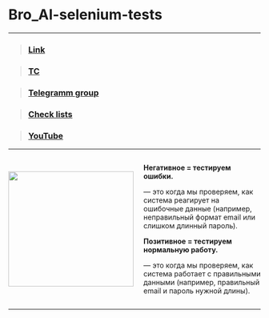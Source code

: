 # Bro_AI-selenium-tests
_____________________________________________________________________________
> ### [Link](http://95.182.122.183:3000/login)

> ### [TC](https://docs.google.com/spreadsheets/d/1SevpyhSmJSMkv03VJZjYVEBsYz_-K_JzM_J4VKXBOwM/edit?gid=0#gid=0)

> ### [Telegramm group ](https://t.me/qa_country_road)

> ### [Check lists](https://docs.google.com/document/d/1hVz7bkTbM9kK7orZCDhxtlulDK8jtJ1jkG_1SFwL31U/edit?tab=t.0)

> ### [YouTube](https://www.youtube.com/@qaRoad)

-------------

<div style="display: flex; align-items: center;">
    <img src="https://tinyurl.com/22bszykc" width="250" height="230" style="margin-right: 20px;">
    <div>
        <p><strong>Негативное = тестируем ошибки.</strong></p>
        <p>— это когда мы проверяем, как система реагирует на ошибочные данные (например, неправильный формат email или слишком длинный пароль).</p>
        <p><strong>Позитивное = тестируем нормальную работу.</strong></p>
        <p>— это когда мы проверяем, как система работает с правильными данными (например, правильный email и пароль нужной длины).</p>
    </div>
</div>

--------------
